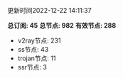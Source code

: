 更新时间2022-12-22 14:11:37

**总订阅: 45**
**总节点: 982**
**有效节点: 288**
- v2ray节点: 231
- ss节点: 43
- trojan节点: 11
- ssr节点: 3
